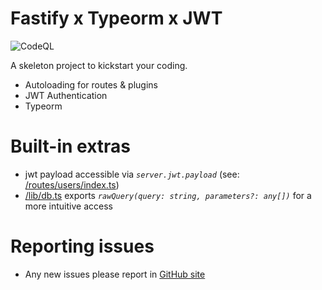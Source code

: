 # Fastify x Typeorm x JWT

![CodeQL](https://github.com/sek-consulting/fastify-api-skeleton/workflows/CodeQL/badge.svg)

A skeleton project to kickstart your coding.

- Autoloading for routes & plugins
- JWT Authentication
- Typeorm

# Built-in extras

- jwt payload accessible via _`server.jwt.payload`_ (see: [/routes/users/index.ts](https://github.com/sek-consulting/fastify-api-skeleton/blob/main/src/routes/users/index.ts))
- [/lib/db.ts](/lib/db.ts) exports _`rawQuery(query: string, parameters?: any[])`_ for a more intuitive access

# Reporting issues

- Any new issues please report in [GitHub site](https://github.com/sek-consulting/fastify-api-skeleton/issues)
